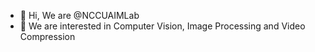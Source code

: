 - 👋 Hi, We are @NCCUAIMLab
- 👀 We are interested in Computer Vision, Image Processing and Video Compression

<!---
NCCUAIMLab/NCCUAIMLab is a ✨ special ✨ repository because its `README.md` (this file) appears on your GitHub profile.
You can click the Preview link to take a look at your changes.
--->
